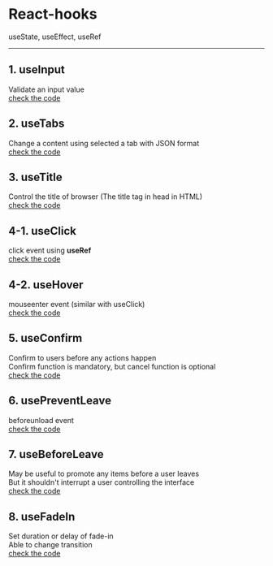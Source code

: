 # React-hooks

useState, useEffect, useRef

---

## 1. useInput
Validate an input value
<br>[check the code](https://github.com/aurora-yn/react-hooks/blob/master/src/components/useTabs.js)

## 2. useTabs
Change a content using selected a tab with JSON format
<br>[check the code](https://github.com/aurora-yn/react-hooks/blob/master/src/components/useInput.js)

## 3. useTitle
Control the title of browser (The title tag in head in HTML)
<br>[check the code](https://github.com/aurora-yn/react-hooks/blob/master/src/components/useTitle.js)

## 4-1. useClick
click event using **useRef**
<br>[check the code](https://github.com/aurora-yn/react-hooks/blob/master/src/components/useClick.js)

## 4-2. useHover
mouseenter event (similar with useClick)
<br>[check the code](https://github.com/aurora-yn/react-hooks/blob/master/src/components/useHover.js)

## 5. useConfirm
Confirm to users before any actions happen <br>
Confirm function is mandatory, but cancel function is optional
<br>[check the code](https://github.com/aurora-yn/react-hooks/blob/master/src/components/useConfirm.js)

## 6. usePreventLeave
beforeunload event
<br>[check the code](https://github.com/aurora-yn/react-hooks/blob/master/src/components/usePreventLeave.js)

## 7. useBeforeLeave
May be useful to promote any items before a user leaves <br>
But it shouldn't interrupt a user controlling the interface
<br>[check the code](https://github.com/aurora-yn/react-hooks/blob/master/src/components/useBeforeLeave.js)

## 8. useFadeIn
Set duration or delay of fade-in <br>
Able to change transition
<br>[check the code]()

